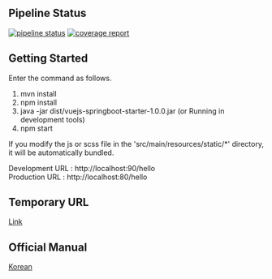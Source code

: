 ## Pipeline Status

[![pipeline status](https://gitlab.com/alvin.h/vuejs-springboot-starter/badges/develop/pipeline.svg)](https://gitlab.com/alvin.h/vuejs-springboot-starter/commits/develop)
[![coverage report](https://gitlab.com/alvin.h/vuejs-springboot-starter/badges/develop/coverage.svg)](https://gitlab.com/alvin.h/vuejs-springboot-starter/commits/develop)


## Getting Started

Enter the command as follows.

 1. mvn install
 2. npm install
 3. java -jar dist/vuejs-springboot-starter-1.0.0.jar (or Running in development tools)
 4. npm start
 
 If you modify the js or scss file in the 'src/main/resources/static/*' directory, it will be automatically bundled.
 
 Development URL : http://localhost:90/hello<br>
 Production URL : http://localhost:80/hello
 
## Temporary URL

[Link](http://antop.org:51080/market)

## Official Manual
 
[Korean](https://medium.com/@alvin.h/%EC%9B%B9%ED%8C%A9-%EC%8A%A4%ED%94%84%EB%A7%81%EB%B6%80%ED%8A%B8-%EA%B8%B0%EB%B0%98%EC%9D%98-%ED%94%84%EB%A1%A0%ED%8A%B8%EC%97%94%EB%93%9C-%EA%B0%9C%EB%B0%9C-%ED%99%98%EA%B2%BD-%EA%B5%AC%EC%B6%95%ED%95%98%EA%B8%B0-87cd758e1eae)
